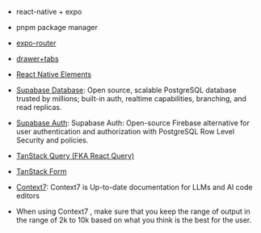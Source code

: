 - react-native + expo
- pnpm package manager
- [expo-router](https://docs.expo.dev/router/installation/#quick-start)
- [drawer+tabs](https://docs.expo.dev/router/advanced/drawer/)
- [React Native Elements](https://reactnativeelements.com/)
- [Supabase Database](https://supabase.com/database): Open source, scalable PostgreSQL database trusted by millions; built-in auth, realtime capabilities, branching, and read replicas.
- [Supabase Auth](https://supabase.com/blog/supabase-auth): Supabase Auth: Open-source Firebase alternative for user authentication and authorization with PostgreSQL Row Level Security and policies.
- [TanStack Query (FKA React Query)](https://tanstack.com/query/latest/docs/framework/react/overview)
- [TanStack Form](https://tanstack.com/form/latest)

- [Context7](https://context7.com/): Context7 is Up-to-date documentation for LLMs and AI code editors

- When using Context7 , make sure that you keep the range of output in the range of 2k to 10k based on what you think is the best for the user.